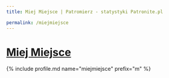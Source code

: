 ```yaml
---
title: Miej Miejsce | Patromierz - statystyki Patronite.pl

permalink: /miejmiejsce
---
```


# [Miej Miejsce](https://patronite.pl/miejmiejsce)

{% include profile.md name="miejmiejsce" prefix="m" %}
